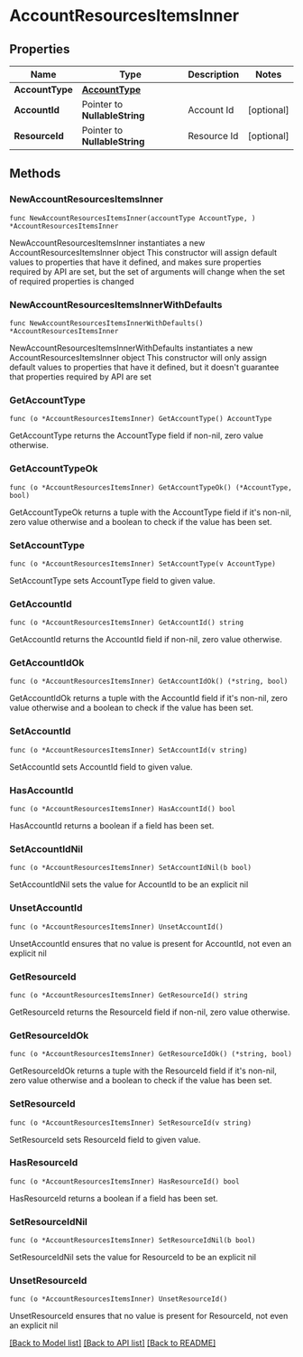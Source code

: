 # AccountResourcesItemsInner

## Properties

Name | Type | Description | Notes
------------ | ------------- | ------------- | -------------
**AccountType** | [**AccountType**](AccountType.md) |  | 
**AccountId** | Pointer to **NullableString** | Account Id | [optional] 
**ResourceId** | Pointer to **NullableString** | Resource Id | [optional] 

## Methods

### NewAccountResourcesItemsInner

`func NewAccountResourcesItemsInner(accountType AccountType, ) *AccountResourcesItemsInner`

NewAccountResourcesItemsInner instantiates a new AccountResourcesItemsInner object
This constructor will assign default values to properties that have it defined,
and makes sure properties required by API are set, but the set of arguments
will change when the set of required properties is changed

### NewAccountResourcesItemsInnerWithDefaults

`func NewAccountResourcesItemsInnerWithDefaults() *AccountResourcesItemsInner`

NewAccountResourcesItemsInnerWithDefaults instantiates a new AccountResourcesItemsInner object
This constructor will only assign default values to properties that have it defined,
but it doesn't guarantee that properties required by API are set

### GetAccountType

`func (o *AccountResourcesItemsInner) GetAccountType() AccountType`

GetAccountType returns the AccountType field if non-nil, zero value otherwise.

### GetAccountTypeOk

`func (o *AccountResourcesItemsInner) GetAccountTypeOk() (*AccountType, bool)`

GetAccountTypeOk returns a tuple with the AccountType field if it's non-nil, zero value otherwise
and a boolean to check if the value has been set.

### SetAccountType

`func (o *AccountResourcesItemsInner) SetAccountType(v AccountType)`

SetAccountType sets AccountType field to given value.


### GetAccountId

`func (o *AccountResourcesItemsInner) GetAccountId() string`

GetAccountId returns the AccountId field if non-nil, zero value otherwise.

### GetAccountIdOk

`func (o *AccountResourcesItemsInner) GetAccountIdOk() (*string, bool)`

GetAccountIdOk returns a tuple with the AccountId field if it's non-nil, zero value otherwise
and a boolean to check if the value has been set.

### SetAccountId

`func (o *AccountResourcesItemsInner) SetAccountId(v string)`

SetAccountId sets AccountId field to given value.

### HasAccountId

`func (o *AccountResourcesItemsInner) HasAccountId() bool`

HasAccountId returns a boolean if a field has been set.

### SetAccountIdNil

`func (o *AccountResourcesItemsInner) SetAccountIdNil(b bool)`

 SetAccountIdNil sets the value for AccountId to be an explicit nil

### UnsetAccountId
`func (o *AccountResourcesItemsInner) UnsetAccountId()`

UnsetAccountId ensures that no value is present for AccountId, not even an explicit nil
### GetResourceId

`func (o *AccountResourcesItemsInner) GetResourceId() string`

GetResourceId returns the ResourceId field if non-nil, zero value otherwise.

### GetResourceIdOk

`func (o *AccountResourcesItemsInner) GetResourceIdOk() (*string, bool)`

GetResourceIdOk returns a tuple with the ResourceId field if it's non-nil, zero value otherwise
and a boolean to check if the value has been set.

### SetResourceId

`func (o *AccountResourcesItemsInner) SetResourceId(v string)`

SetResourceId sets ResourceId field to given value.

### HasResourceId

`func (o *AccountResourcesItemsInner) HasResourceId() bool`

HasResourceId returns a boolean if a field has been set.

### SetResourceIdNil

`func (o *AccountResourcesItemsInner) SetResourceIdNil(b bool)`

 SetResourceIdNil sets the value for ResourceId to be an explicit nil

### UnsetResourceId
`func (o *AccountResourcesItemsInner) UnsetResourceId()`

UnsetResourceId ensures that no value is present for ResourceId, not even an explicit nil

[[Back to Model list]](../README.md#documentation-for-models) [[Back to API list]](../README.md#documentation-for-api-endpoints) [[Back to README]](../README.md)


